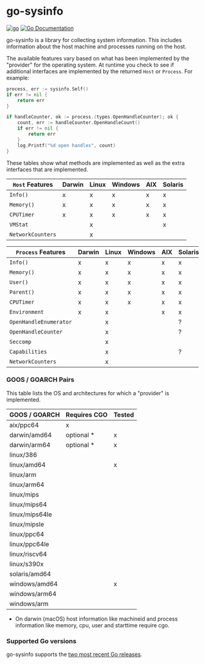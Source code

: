 # go-sysinfo

[![go](https://github.com/elastic/go-sysinfo/actions/workflows/go.yml/badge.svg)](https://github.com/elastic/go-sysinfo/actions/workflows/go.yml)
[![Go Documentation](http://img.shields.io/badge/go-documentation-blue.svg?style=flat-square)][godocs]

[godocs]: http://godoc.org/github.com/elastic/go-sysinfo

go-sysinfo is a library for collecting system information. This includes
information about the host machine and processes running on the host.

The available features vary based on what has been implemented by the "provider"
for the operating system. At runtime you check to see if additional interfaces
are implemented by the returned `Host` or `Process`. For example:

```go
process, err := sysinfo.Self()
if err != nil {
	return err
}

if handleCounter, ok := process.(types.OpenHandleCounter); ok {
	count, err := handleCounter.OpenHandleCount()
	if err != nil {
		return err
	}
	log.Printf("%d open handles", count)
}
```

These tables show what methods are implemented as well as the extra interfaces
that are implemented.

| `Host` Features  | Darwin | Linux | Windows | AIX | Solaris |
|------------------|--------|-------|---------|-----|---------|
| `Info()`         | x      | x     | x       | x   | x       |
| `Memory()`       | x      | x     | x       | x   | x       |
| `CPUTimer`       | x      | x     | x       | x   | x       |
| `VMStat`         |        | x     |         |     | x       |
| `NetworkCounters`|        | x     |         |     |         |

| `Process` Features     | Darwin | Linux | Windows | AIX | Solaris |
|------------------------|--------|-------|---------|-----|---------|
| `Info()`               | x      | x     | x       | x   | x       |
| `Memory()`             | x      | x     | x       | x   | x       |
| `User()`               | x      | x     | x       | x   | x       |
| `Parent()`             | x      | x     | x       | x   | x       |
| `CPUTimer`             | x      | x     | x       | x   | x       |
| `Environment`          | x      | x     |         | x   | x       |
| `OpenHandleEnumerator` |        | x     |         |     | ?       |
| `OpenHandleCounter`    |        | x     |         |     | ?       |
| `Seccomp`              |        | x     |         |     |         |
| `Capabilities`         |        | x     |         |     | ?       |
| `NetworkCounters`      |        | x     |         |     |         |

### GOOS / GOARCH Pairs

This table lists the OS and architectures for which a "provider" is implemented.

| GOOS / GOARCH  | Requires CGO | Tested |
|----------------|--------------|--------|
| aix/ppc64      | x            |        |
| darwin/amd64   | optional *   | x      |
| darwin/arm64   | optional *   | x      |
| linux/386      |              |        |
| linux/amd64    |              | x      |
| linux/arm      |              |        |
| linux/arm64    |              |        |
| linux/mips     |              |        |
| linux/mips64   |              |        |
| linux/mips64le |              |        |
| linux/mipsle   |              |        |
| linux/ppc64    |              |        |
| linux/ppc64le  |              |        |
| linux/riscv64  |              |        |
| linux/s390x    |              |        |
| solaris/amd64  |              |        |
| windows/amd64  |              | x      |
| windows/arm64  |              |        |
| windows/arm    |              |        |

* On darwin (macOS) host information like machineid and process information like memory, cpu, user and starttime require cgo.

### Supported Go versions

go-sysinfo supports the [two most recent Go releases][ci_go_versions].

[ci_go_versions]: https://github.com/elastic/go-sysinfo/blob/main/.github/workflows/go.yml#L35-L37
